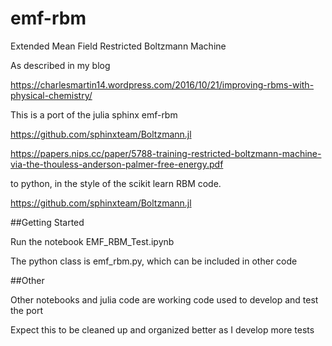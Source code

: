 # emf-rbm
Extended Mean Field Restricted Boltzmann Machine

As described in my blog

https://charlesmartin14.wordpress.com/2016/10/21/improving-rbms-with-physical-chemistry/


This is a port of the julia sphinx emf-rbm 

https://github.com/sphinxteam/Boltzmann.jl

https://papers.nips.cc/paper/5788-training-restricted-boltzmann-machine-via-the-thouless-anderson-palmer-free-energy.pdf

to python, in the style of the scikit learn RBM code.

https://github.com/sphinxteam/Boltzmann.jl

##Getting Started

Run the notebook EMF_RBM_Test.ipynb

The python class is emf_rbm.py, which can be included in other code

##Other

Other notebooks and julia code are working code used to develop and test the port

Expect this to be cleaned up and organized better as I develop more tests







